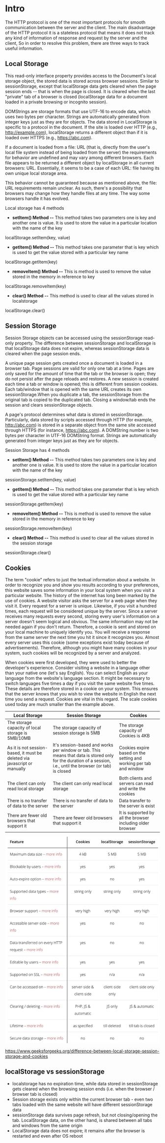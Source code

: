 # Intro

The HTTP protocol is one of the most important protocols for smooth communication between the server and the client. The main disadvantage of the HTTP protocol it is a stateless protocol that means it does not track any kind of information of response and request by the server and the client, So in order to resolve this problem, there are three ways to track useful information.

## Local Storage

This read-only interface property provides access to the Document's local storage object, the stored data is stored across browser sessions. Similar to sessionStorage, except that localStorage data gets cleared when the page session ends -- that is when the page is closed. It is cleared when the last "private" tab of a browser is closed (localStorage data for a document loaded in a private browsing or incognito session).

DOMStrings are storage formats that use UTF-16 to encode data, which uses two bytes per character. Strings are automatically generated from integer keys just as they are for objects. The data stored in LocalStorage is specific to a protocol in the document. If the site is loaded over HTTP (e.g., <http://example.com>), localStorage returns a different object than if it is loaded over HTTPS (e.g., <https://abc.com>).

If a document is loaded from a file: URL (that is, directly from the user's local file system instead of being loaded from the server) the requirements for behavior are undefined and may vary among different browsers. Each file appears to be returned a different object by localStorage in all current browsers: URL. Essentially, it seems to be a case of each URL: file having its own unique local storage area.

This behavior cannot be guaranteed because as mentioned above, the file: URL requirements remain unclear. As such, there's a possibility that browsers may change how they handle files at any time. The way some browsers handle it has evolved.

Local storage has 4 methods

- **setItem() Method --** This method takes two parameters one is key and another one is value. It is used to store the value in a particular location with the name of the key

localStorage.setItem(key, value)

- **getItem() Method --** This method takes one parameter that is key which is used to get the value stored with a particular key name

localStorage.getItem(key)

- **removeItem() Method --** This is method is used to remove the value stored in the memory in reference to key

localStorage.removeItem(key)

- **clear() Method --** This method is used to clear all the values stored in localstorage

localStorage.clear()

## Session Storage

Session Storage objects can be accessed using the sessionStorage read-only property. The difference between sessionStorage and localStorage is that localStorage data does not expire, whereas sessionStorage data is cleared when the page session ends.

A unique page session gets created once a document is loaded in a browser tab. Page sessions are valid for only one tab at a time. Pages are only saved for the amount of time that the tab or the browser is open; they do not persist after the page reloads and restores. A new session is created each time a tab or window is opened; this is different from session cookies. Each tab/window that is opened with the same URL creates its own sessionStorage.When you duplicate a tab, the sessionStorage from the original tab is copied to the duplicated tab. Closing a window/tab ends the session and clears sessionStorage objects.

A page's protocol determines what data is stored in sessionStorage. Particularly, data stored by scripts accessed through HTTP (for example, <http://abc.com>) is stored in a separate object from the same site accessed through HTTPS (for instance, <https://abc.com>). A DOMString number is two bytes per character in UTF-16 DOMString format. Strings are automatically generated from integer keys just as they are for objects.

Session Storage has 4 methods

- **setItem() Method --** This method takes two parameters one is key and another one is value. It is used to store the value in a particular location with the name of the key

sessionStorage.setItem(key, value)

- **getItem() Method --** This method takes one parameter that is key which is used to get the value stored with a particular key name

sessionStorage.getItem(key)

- **removeItem() Method --** This is method is used to remove the value stored in the memory in reference to key

sessionStorage.removeItem(key)

- **clear() Method --** This method is used to clear all the values stored in the session storage

sessionStorage.clear()

## Cookies

The term "cookie" refers to just the textual information about a website. In order to recognize you and show you results according to your preferences, this website saves some information in your local system when you visit a particular website. The history of the internet has long been marked by the use of cookies. A website visitor asks the server for a web page when they visit it. Every request for a server is unique. Likewise, if you visit a hundred times, each request will be considered unique by the server. Since a server receives many requests every second, storing every user's information on a server doesn't seem logical and obvious. The same information may not be needed again if you don't return. Therefore, a cookie is sent and stored on your local machine to uniquely identify you. You will receive a response from the same server the next time you hit it since it recognizes you. Almost every server uses this cookie (some exceptions exist today because of advertisements). Therefore, although you might have many cookies in your system, such cookies will be recognized by a server and analyzed.

When cookies were first developed, they were used to better the developer's experience. Consider visiting a website in a language other than your native one (let's say English). You can select English as your language from the website's language section. It might be necessary to switch languages five times a day if you visit the same website five times. These details are therefore stored in a cookie on your system. This ensures that the server knows that you wish to view the website in English the next time you send a request. Cookies are vital in this regard. The scale cookies used today are much smaller than the example above.

| **Local Storage**                                                         | **Session Storage**                                                                                                                                          | **Cookies**                                                        |
|--------------------|---------------------------------|-------------------|
| The storage capacity of local storage is 5MB/10MB                         | The storage capacity of session storage is 5MB                                                                                                                | The storage capacity of Cookies is 4KB                              |
| As it is not session-based, it must be deleted via javascript or manually | It's session-based and works per window or tab. This means that data is stored only for the duration of a session, i.e., until the browser (or tab) is closed | Cookies expire based on the setting and working per tab and window |
| The client can only read local storage                                   | The client can only read local storage                                                                                                                        | Both clients and servers can read and write the cookies             |
| There is no transfer of data to the server                                | There is no transfer of data to the server                                                                                                                    | Data transfer to the server is exist                                |
| There are fewer old browsers that support it                              | There are fewer old browsers that support it                                                                                                                  | It is supported by all the browser including older browser          |

![image](../../media/frontend-Intro-image1.jpg)

<https://www.geeksforgeeks.org/difference-between-local-storage-session-storage-and-cookies>

## localStorage vs sessionStorage

- localstorage has no expiration time, while data stored in sessionStorage gets cleared when the browsing session ends (i.e. when the browser / browser tab is closed)
- Session storage exists only within the current browser tab - even two tabs loaded with the same website will have different sessionStorage data
- sessionStorage data survives page refresh, but not closing/opening the tab. LocalStorage data, on the other hand, is shared between all tabs and windows from the same origin
- LocalStorage data does not expire; it remains after the browser is restarted and even after OS reboot
